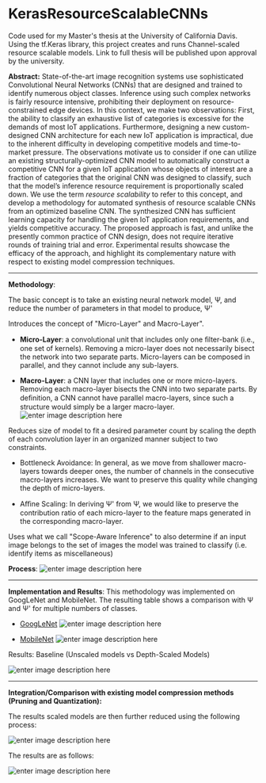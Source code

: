 # KerasResourceScalableCNNs
Code used for my Master's thesis at the University of California Davis.
Using the tf.Keras library, this project creates and runs Channel-scaled resource scalable models. Link to full thesis will be published upon approval by the university. 

**Abstract:**
State-of-the-art image recognition systems use sophisticated Convolutional Neural Networks (CNNs) that are designed and trained to identify numerous object classes. Inference using such complex networks is fairly resource intensive, prohibiting their deployment on resource-constrained edge devices. In this context, we make two observations: First, the ability to classify an exhaustive list of categories is excessive for the demands of most IoT applications. Furthermore, designing a new custom-designed CNN architecture for each new IoT application is impractical, due to the inherent difficulty in developing competitive models and time-to-market pressure. The observations motivate us to consider if one can utilize an existing structurally-optimized CNN model to automatically construct a competitive CNN for a given IoT application whose objects of interest are a fraction of categories that the original CNN was designed to classify, such that the model’s inference resource requirement is proportionally scaled down. We use the term *resource scalability* to refer to this concept, and develop a methodology for automated synthesis of resource scalable CNNs from an optimized baseline CNN. The synthesized CNN has sufficient learning capacity for handling the given IoT application requirements, and yields competitive accuracy. The proposed approach is fast, and unlike the presently common practice of CNN design, does not require iterative rounds of training trial and error. Experimental results showcase the efficacy of the approach, and highlight its complementary nature with respect to existing model compression techniques.

---
**Methodology**:

The basic concept is to take an existing neural network model, Ψ,  and reduce the number of parameters in that model to produce, Ψ'

Introduces the concept of "Micro-Layer" and Macro-Layer".

 - **Micro-Layer**:  a convolutional unit that includes only one ﬁlter-bank (i.e., one set of kernels). Removing a micro-layer does not necessarily bisect the network into two separate parts. Micro-layers can be composed in parallel, and they cannot include any sub-layers.

 - **Macro-Layer**: a CNN layer that includes one or more micro-layers. Removing each macro-layer bisects the CNN into two separate parts. By deﬁnition, a CNN cannot have parallel macro-layers, since such a structure would simply be a larger macro-layer. 
 ![enter image description here](https://drive.google.com/uc?export=view&id=1PSP18p8We8MM9XDLAVOUKPKr1qDeduPN
)

Reduces size of model to fit a desired parameter count by scaling the depth of each convolution layer in an organized manner subject to two constraints.

 - Bottleneck Avoidance: In general, as we move from shallower macro-layers towards deeper ones, the number of channels in the consecutive macro-layers increases. We want to preserve this quality while changing the depth of micro-layers. 
 
 - Aﬃne Scaling: In deriving Ψ' from Ψ, we would like to preserve the contribution ratio of each micro-layer to the feature maps generated in the corresponding macro-layer.

Uses what we call "Scope-Aware Inference" to also determine if an input image belongs to the set of images the model was trained to classify (i.e. identify items as miscellaneous)

**Process**:
![enter image description here](https://drive.google.com/uc?export=view&id=19KdP9hHF03PK_VYojeqh_KV7K3C_-RFR
)

---

**Implementation and Results**:
This methodology was implemented on GoogLeNet and MobileNet. The resulting table shows a comparison with Ψ and Ψ' for multiple numbers of classes.

 - [GoogLeNet](https://arxiv.org/abs/1409.4842)
![enter image description here](https://drive.google.com/uc?export=view&id=1W4XVg4CgJp25sZ3hwreJ_D8Xu0GVCuaX
)
 


 - [MobileNet](https://arxiv.org/abs/1704.04861)
![enter image description here](https://drive.google.com/uc?export=view&id=1YVyfnma7K-EpMxcjIZBGbxkA2Lysx8jf
)


Results: Baseline (Unscaled models vs Depth-Scaled Models)

![enter image description here](https://drive.google.com/uc?export=view&id=1AysGWr_PEfmHL5Qtmkop9Yj1nt7XDl1s
)

---
**Integration/Comparison with existing model compression methods (Pruning and Quantization):**

The results scaled models are then further reduced using the following process:

![enter image description here](https://drive.google.com/uc?export=view&id=1-xIBUvw_WRX6xOtEhce-1KIn7hyLeUDi
)

The results are as follows:

![enter image description here](https://drive.google.com/uc?export=view&id=1RLsyv2D_L3mlSwv8oLxmtDGP-RKP_j-I
)

